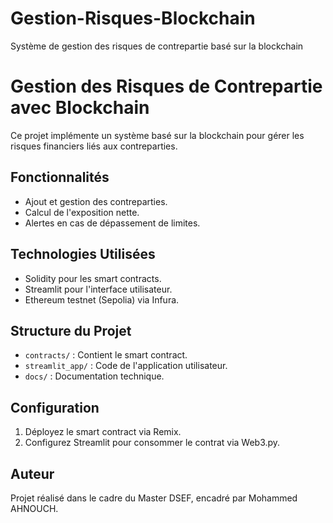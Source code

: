 # Gestion-Risques-Blockchain
Système de gestion des risques de contrepartie basé sur la blockchain
# Gestion des Risques de Contrepartie avec Blockchain

Ce projet implémente un système basé sur la blockchain pour gérer les risques financiers liés aux contreparties.

## Fonctionnalités
- Ajout et gestion des contreparties.
- Calcul de l'exposition nette.
- Alertes en cas de dépassement de limites.

## Technologies Utilisées
- Solidity pour les smart contracts.
- Streamlit pour l'interface utilisateur.
- Ethereum testnet (Sepolia) via Infura.

## Structure du Projet
- `contracts/` : Contient le smart contract.
- `streamlit_app/` : Code de l'application utilisateur.
- `docs/` : Documentation technique.

## Configuration
1. Déployez le smart contract via Remix.
2. Configurez Streamlit pour consommer le contrat via Web3.py.

## Auteur
Projet réalisé dans le cadre du Master DSEF, encadré par Mohammed AHNOUCH.

